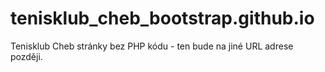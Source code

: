 # tenisklub_cheb_bootstrap.github.io
Tenisklub Cheb stránky bez PHP kódu - ten bude na jiné URL adrese později.
